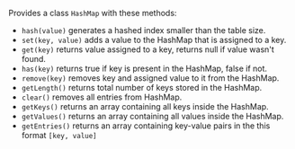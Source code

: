 Provides a class `HashMap` with these methods:

- `hash(value)` generates a hashed index smaller than the table size.
- `set(key, value)` adds a value to the HashMap that is assigned to a key.
- `get(key)` returns value assigned to a key, returns null if value wasn't found.
- `has(key)` returns true if key is present in the HashMap, false if not.
- `remove(key)` removes key and assigned value to it from the HashMap.
- `getLength()` returns total number of keys stored in the HashMap.
- `clear()` removes all entries from HashMap.
- `getKeys()` returns an array containing all keys inside the HashMap.
- `getValues()` returns an array containing all values inside the HashMap.
- `getEntries()` returns an array containing key-value pairs in the this format `[key, value]`
